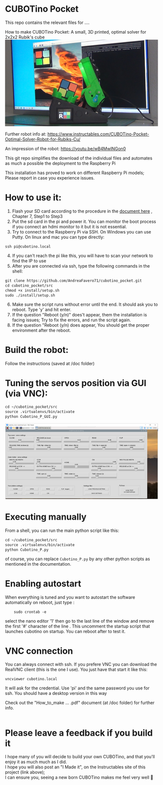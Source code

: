 # CUBOTino Pocket

This repo contains the relevant files for ....

How to make CUBOTino Pocket: A small, 3D printed, optimal solver for 2x2x2 Rubik's cube
![title image](/images/title.jpg)

Further robot info at: https://www.instructables.com/CUBOTino-Pocket-Optimal-Solver-Robot-for-Rubiks-Cu/

An impression of the robot: https://youtu.be/wB4MwINGon0

This git repo simplifies the download of the individual files and automates as much a possible the deployment to the Raspberry Pi

This installation has proved to work on different Raspberry Pi models; Please report in case you experience issues.

# How to use it:
1. Flash your SD card according to the procedure in the [document here](doc/How_to_make_CUBOTino_Pocket_20240222.pdf) , Chapter 7, Step1 to Step3
2. Put the sd card in the pi and power it. You can monitor the boot process if you connect an hdmi monitor to it but it is not essential. 
3. Try to connect to the Raspberry Pi via SSH. On Windows you can use Putty. On linux and mac you can type directly:
```
ssh pi@cubotino.local
```
4. If you can't reach the pi like this, you will have to scan your network to find the IP to use
5. After you are connected via ssh, type the following commands in the shell:
```
git clone https://github.com/AndreaFavero71/cubotino_pocket.git
cd cubotino_pocket/src
chmod +x install/setup.sh
sudo ./install/setup.sh
```
6. Make sure the script runs without error until the end. It should ask you to reboot. Type 'y' and hit enter.
7. If the question "Reboot (y/n)" does't appear, them the installation is facing issues; Try to fix the errors, and run the script again.
8. If the question "Reboot (y/n) does appear, You should get the proper environment after the reboot.


# Build the robot:
Follow the instructions (saved at /doc folder)


# Tuning the servos position via GUI (via VNC):
```
cd ~/cubotino_pocket/src
source .virtualenvs/bin/activate
python Cubotino_P_GUI.py
```
![title image](/images/Servo_tuning_GUI_01.PNG)


# Executing manually
From a shell, you can run the main python script like this:
```
cd ~/cubotino_pocket/src
source .virtualenvs/bin/activate
python Cubotino_P.py
```
of course, you can replace `Cubotino_P.py` by any other python scripts as mentioned in the documentation.


# Enabling autostart
When everything is tuned and you want to autostart the software automatically on reboot, just type :
```
    sudo crontab -e
```
select the nano editor '1' then go to the last line of the window and remove the first '#' character of the line . This uncomment the startup script that launches cubotino on startup. You can reboot after to test it.

# VNC connection
You can always connect with ssh. If you prefere VNC you can download the RealVNC client (this is the one I use). You just have that start it like this:
```
vncviewer cubotino.local
```
It will ask for the credential. Use 'pi' and the same password you use for ssh. You should have a desktop version in this way

Check out the "How_to_make ...  .pdf" document (at /doc folder) for further info.<br /><br />


# Please leave a feedback if you build it
I hope many of you will decide to build your own CUBOTino, and that you'll enjoy it as much much as I did. <br />
I hope you will also post an "I Made it", on the Instructables site of this project (link above); <br />
I can ensure you, seeing a new born CUBOTino makes me feel very well 🙂
